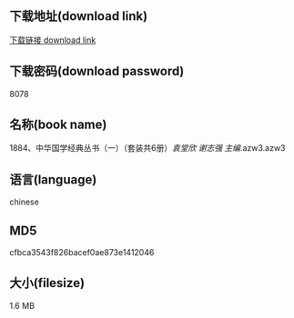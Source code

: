 ## 下载地址(download link)
[下载链接 download link](https://voluble-croquembouche-d321dc.netlify.app/?s=1884%E3%80%81%E4%B8%AD%E5%8D%8E%E5%9B%BD%E5%AD%A6%E7%BB%8F%E5%85%B8%E4%B8%9B%E4%B9%A6%EF%BC%88%E4%B8%80%EF%BC%89%EF%BC%88%E5%A5%97%E8%A3%85%E5%85%B16%E5%86%8C%EF%BC%89_%E8%A2%81%E5%A0%82%E6%AC%A3+%E8%B0%A2%E5%BF%97%E5%BC%BA+%E4%B8%BB%E7%BC%96_.azw3)

## 下载密码(download password)
8078

## 名称(book name)
1884、中华国学经典丛书（一）（套装共6册）_袁堂欣 谢志强 主编_.azw3.azw3

## 语言(language)
chinese

## MD5
cfbca3543f826bacef0ae873e1412046

## 大小(filesize)
1.6 MB
